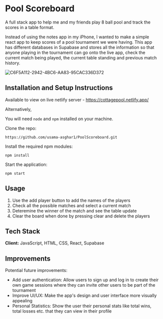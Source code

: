 # Pool Scoreboard

A full stack app to help me and my friends play 8 ball pool and track the scores in a table format.

Instead of using the notes app in my iPhone, I wanted to make a simple react app to keep scores of a pool tournament we were having. This app has different databases in Supabase and stores all the information so that anyone playing in the tournament can go onto the live app, check the current match being played, the current table standing and previous match history. 

![C6F5A112-2942-4BC6-AA83-95CAC336D372](https://github.com/usama-asghar1/PoolScoreboard/assets/124916801/fe9bba79-cfd7-4902-acfa-f0a31df4b468)


## Installation and Setup Instructions

Available to view on live netlify server - https://cottagepool.netlify.app/

Alternatively,

You will need `node` and `npm` installed on your machine.

Clone the repo:

`https://github.com/usama-asghar1/PoolScoreboard.git`

Install the required npm modules:

`npm install`

Start the application:

`npm start`

## Usage

1. Use the add player button to add the names of the players
2. Check all the possible matches and select a current match
3. Deteremine the winner of the match and see the table update
4. Clear the board when done by pressing clear and delete the players

## Tech Stack

**Client:** JavaScript, HTML, CSS, React, Supabase

## Improvements

Potential future improvements:

- Add user authentication: Allow users to sign up and log in to create their own game sessions where they can invite other users to be part of the tournament
- Improve UI/UX: Make the app's design and user interface more visually appealing
- Personal Statistics: Show the user their personal stats like total wins, total losses etc. that they can view in their profile
